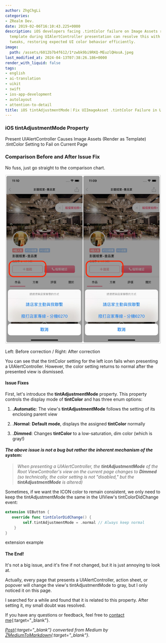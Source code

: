 ```yaml
---
author: ZhgChgLi
categories:
- ZRealm Dev.
date: 2019-02-06T16:10:43.225+0000
description: iOS developers facing .tintColor failure on Image Assets rendered as
  template during UIAlertController presentation can resolve this with tintAdjustmentMode
  tweaks, restoring expected UI color behavior efficiently.
image:
  path: /assets/6012b7b4f612/1*zwbk9bi9RKQ-MEuzlQHosA.jpeg
last_modified_at: 2024-04-13T07:38:26.186+0000
render_with_liquid: false
tags:
- english
- ai-translation
- uikit
- swift
- ios-app-development
- autolayout
- attention-to-detail
title: iOS tintAdjustmentMode｜Fix UIImageAsset .tintColor Failure in UIAlertController
---
```


### iOS tintAdjustmentMode Property

Present UIAlertController Causes Image Assets (Render as Template) .tintColor Setting to Fail on Current Page

### Comparison Before and After Issue Fix

No fuss, just go straight to the comparison chart.

![Before Correction/After Correction](/assets/6012b7b4f612/1*zwbk9bi9RKQ-MEuzlQHosA.jpeg)

Left: Before correction / Right: After correction

You can see that the tintColor setting for the left icon fails when presenting a UIAlertController. However, the color setting returns to normal after the presented view is dismissed.

#### Issue Fixes

First, let's introduce the **tintAdjustmentMode** property. This property controls the display mode of **tintColor** and has three enum options:

1. **.Automatic**: The view's **tintAdjustmentMode** follows the setting of its enclosing parent view

2. **.Normal**: **Default mode**, displays the assigned **tintColor** normally

3. **.Dimmed**: Changes **tintColor** to a low-saturation, dim color (which is gray!)

#### *The above issue is not a bug but rather the inherent mechanism of the system:*

> *When presenting a UIAlertController, the **tintAdjustmentMode** of the Root ViewController's view on the current page changes to **Dimmed** (so technically, the color setting is not "disabled," but the **tintAdjustmentMode** is altered)*

Sometimes, if we want the ICON color to remain consistent, we only need to keep the tintAdjustmentMode the same in the UIView's tintColorDidChange event:

```swift
extension UIButton { 
   override func tintColorDidChange() {
        self.tintAdjustmentMode = .normal // Always keep normal
    }
}
```

extension example

#### The End!

It's not a big issue, and it's fine if not changed, but it is just annoying to look at.

Actually, every page that presents a UIAlertController, action sheet, or popover will change the view's tintAdjustmentMode to gray, but I only noticed it on this page.

I searched for a while and found that it is related to this property. After setting it, my small doubt was resolved.

If you have any questions or feedback, feel free to [contact me](https://www.zhgchg.li/contact){:target="_blank"}.

*[Post](https://medium.com/zrealm-ios-dev/%E9%A1%A7%E5%B0%8F%E4%BA%8B%E6%88%90%E5%A4%A7%E4%BA%8B-1-ios-tintadjustmentmode-%E5%B1%AC%E6%80%A7-6012b7b4f612){:target="_blank"} converted from Medium by [ZMediumToMarkdown](https://github.com/ZhgChgLi/ZMediumToMarkdown){:target="_blank"}.*